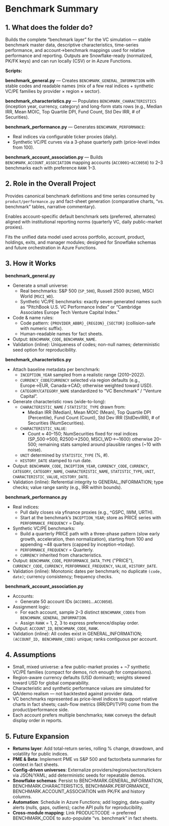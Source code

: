 # Benchmark Summary

## 1. What does the folder do?
Builds the complete “benchmark layer” for the VC simulation — stable benchmark master data, descriptive characteristics, time-series performance, and account→benchmark mappings used for relative performance and reporting. Outputs are Snowflake-ready (normalized, PK/FK keys) and can run locally (CSV) or in Azure Functions.

**Scripts:**

**benchmark_general.py** — Creates `BENCHMARK_GENERAL_INFORMATION` with stable codes and readable names (mix of a few real indices + synthetic VC/PE families by provider × region × sector).

**benchmark_characteristics.py** — Populates `BENCHMARK_CHARACTERISTICS` (inception year, currency, category) and long-form stats rows (e.g., Median IRR, Mean MOIC, Top Quartile DPI, Fund Count, Std Dev IRR, # of Securities).

**benchmark_performance.py** — Generates `BENCHMARK_PERFORMANCE`:
- Real indices via configurable ticker proxies (daily).
- Synthetic VC/PE curves via a 3-phase quarterly path (price-level index from 100).

**benchmark_account_association.py** — Builds `BENCHMARK_ACCOUNT_ASSOCIATION` mapping accounts (`ACC0001`–`ACC0050`) to 2–3 benchmarks each with preference `RANK` 1–3.

## 2. Role in the Overall Project
Provides canonical benchmark definitions and time series consumed by `product/performance.py` and fact-sheet generation (comparative charts, “vs. benchmark” tables, narrative commentary).

Enables account-specific default benchmark sets (preferred, alternates) aligned with institutional reporting norms (quarterly VC, daily public-market proxies).

Fits the unified data model used across portfolio, account, product, holdings, exits, and manager modules; designed for Snowflake schemas and future orchestration in Azure Functions.

## 3. How it Works
**benchmark_general.py**
- Generate a small universe:
  - Real benchmarks: S&P 500 (`SP_500`), Russell 2500 (`R2500`), MSCI World (`MSCI_WD`).
  - Synthetic VC/PE benchmarks: exactly seven generated names such as “PitchBook U.S. VC Performance Index” or “Cambridge Associates Europe Tech Venture Capital Index.”
- Code & name rules:
  - Code pattern: `{PROVIDER_ABBR}_{REGION}_{SECTOR}` (collision-safe with numeric suffix).
  - Human-readable names for fact sheets.
- Output: `BENCHMARK_CODE`, `BENCHMARK_NAME`.
- Validation (inline): Uniqueness of codes; non-null names; deterministic seed option for reproducibility.

**benchmark_characteristics.py**
- Attach baseline metadata per benchmark:
  - `INCEPTION_YEAR` sampled from a realistic range (2010–2022).
  - `CURRENCY_CODE`/`CURRENCY` selected via region defaults (e.g., Europe→EUR, Canada→CAD; otherwise weighted toward USD).
  - `CATEGORY`/`CATEGORY_NAME` standardized to “VC Benchmark” / “Venture Capital”.
- Generate characteristic rows (wide-to-long):
  - `CHARACTERISTIC_NAME` / `STATISTIC_TYPE` drawn from:
    - Median IRR (Median), Mean MOIC (Mean), Top Quartile DPI (Percentile), Fund Count (Count), Std Dev IRR (StdDevIRR), # of Securities (NumSecurities).
  - `CHARACTERISTIC_VALUE`:
    - Count ≈ 40–150; NumSecurities fixed for real indices (SP_500→500, R2500→2500, MSCI_WD→~1600) otherwise 20–500; remaining stats sampled around plausible ranges (~10 with noise).
  - `UNIT` determined by `STATISTIC_TYPE` (%, #).
  - `HISTORY_DATE` stamped to run date.
- Output: `BENCHMARK_CODE`, `INCEPTION_YEAR`, `CURRENCY_CODE`, `CURRENCY`, `CATEGORY`, `CATEGORY_NAME`, `CHARACTERISTIC_NAME`, `STATISTIC_TYPE`, `UNIT`, `CHARACTERISTIC_VALUE`, `HISTORY_DATE`.
- Validation (inline): Referential integrity to GENERAL_INFORMATION; type checks; value range sanity (e.g., IRR within bounds).

**benchmark_performance.py**
- Real indices:
  - Pull daily closes via yfinance proxies (e.g., ^GSPC, IWM, URTH).
  - Start at the benchmark’s `INCEPTION_YEAR`; store as PRICE series with `PERFORMANCE_FREQUENCY` = Daily.
- Synthetic VC/PE benchmarks:
  - Build a quarterly PRICE path with a three-phase pattern (slow early growth, acceleration, then normalization), starting from 100 and appending ~48 quarters (capped by inception→today).
  - `PERFORMANCE_FREQUENCY` = Quarterly.
  - `CURRENCY` inherited from characteristics.
- Output: `BENCHMARK_CODE`, `PERFORMANCE_DATA_TYPE` ("PRICE"), `CURRENCY_CODE`, `CURRENCY`, `PERFORMANCE_FREQUENCY`, `VALUE`, `HISTORY_DATE`.
- Validation (inline): Monotonic dates per benchmark; no duplicate `(code, date)`; currency consistency; frequency checks.

**benchmark_account_association.py**
- Accounts:
  - Generate 50 account IDs (`ACC0001`…`ACC0050`).
- Assignment logic:
  - For each account, sample 2–3 distinct `BENCHMARK_CODE`s from `BENCHMARK_GENERAL_INFORMATION`.
  - Assign `RANK` = 1, 2, 3 to express preference/display order.
- Output: `ACCOUNT_ID`, `BENCHMARK_CODE`, `RANK`.
- Validation (inline): All codes exist in GENERAL_INFORMATION; `(ACCOUNT_ID, BENCHMARK_CODE)` unique; ranks contiguous per account.

## 4. Assumptions
- Small, mixed universe: a few public-market proxies + ~7 synthetic VC/PE families (compact for demos, rich enough for comparisons).
- Region-aware currency defaults (USD dominant); weights skewed toward USD for global comparability.
- Characteristic and synthetic performance values are simulated for QA/demo realism — not backtested against provider data.
- VC benchmarks represented as price-level indices to support relative charts in fact sheets; cash-flow metrics (IRR/DPI/TVPI) come from the product/performance side.
- Each account prefers multiple benchmarks; `RANK` conveys the default display order in reports.

## 5. Future Expansion
- **Returns layer**: Add total-return series, rolling % change, drawdown, and volatility for public indices.
- **PME & Beta**: Implement PME vs S&P 500 and factor/beta summaries for context in fact sheets.
- **Config-driven universes**: Externalize providers/regions/sectors/tickers via JSON/YAML; add deterministic seeds for repeatable demos.
- **Snowflake schemas**: Persist to BENCHMARK.GENERAL_INFORMATION, BENCHMARK.CHARACTERISTICS, BENCHMARK.PERFORMANCE, BENCHMARK.ACCOUNT_ASSOCIATION with PK/FK and history columns.
- **Automation**: Schedule in Azure Functions; add logging, data-quality alerts (nulls, gaps, outliers); cache API pulls for reproducibility.
- **Cross-module mapping**: Link PRODUCTCODE → preferred BENCHMARK_CODE to auto-populate “vs. benchmark” in fact sheets.
